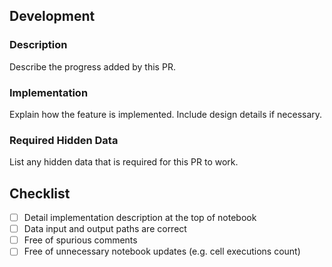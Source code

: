 ## Development

### Description

Describe the progress added by this PR.

### Implementation

Explain how the feature is implemented. Include design details if necessary.

### Required Hidden Data

List any hidden data that is required for this PR to work.

## Checklist

- [ ] Detail implementation description at the top of notebook
- [ ] Data input and output paths are correct
- [ ] Free of spurious comments
- [ ] Free of unnecessary notebook updates (e.g. cell executions count)

